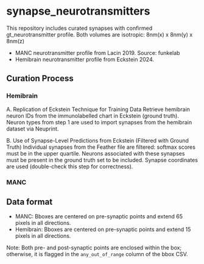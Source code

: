 # synapse_neurotransmitters

This repository includes curated synapses with confirmed gt_neurotransmitter profile. Both volumes are isotropic: 8nm(x) x 8nm(y) x 8nm(z) 

* MANC neurotransmitter profile from Lacin 2019. Source: funkelab
* Hemibrain neurotransmitter profile from Eckstein 2024.

## Curation Process 
### Hemibrain 

A. Replication of Eckstein Technique for Training Data
Retrieve hemibrain neuron IDs from the immunolabelled chart in Eckstein (ground truth).
Neuron types from step 1 are used to import synapses from the hemibrain dataset via Neuprint.

B. Use of Synapse-Level Predictions from Eckstein (Filtered with Ground Truth)
Individual synapses from the Feather file are filtered: softmax scores must be in the upper quartile.
Neurons associated with these synapses must be present in the ground truth set to be included.
Synapse coordinates are used (double-check this step for correctness).

### MANC 

## Data format 

* MANC: Bboxes are centered on pre-synaptic points and extend 65 pixels in all directions. 
* Hemibrain: Bboxes are centered on pre-synaptic points and extend 15 pixels in all directions.

Note: Both pre- and post-synaptic points are enclosed within the box; otherwise, it is flagged in the `any_out_of_range` column of the bbox CSV.
